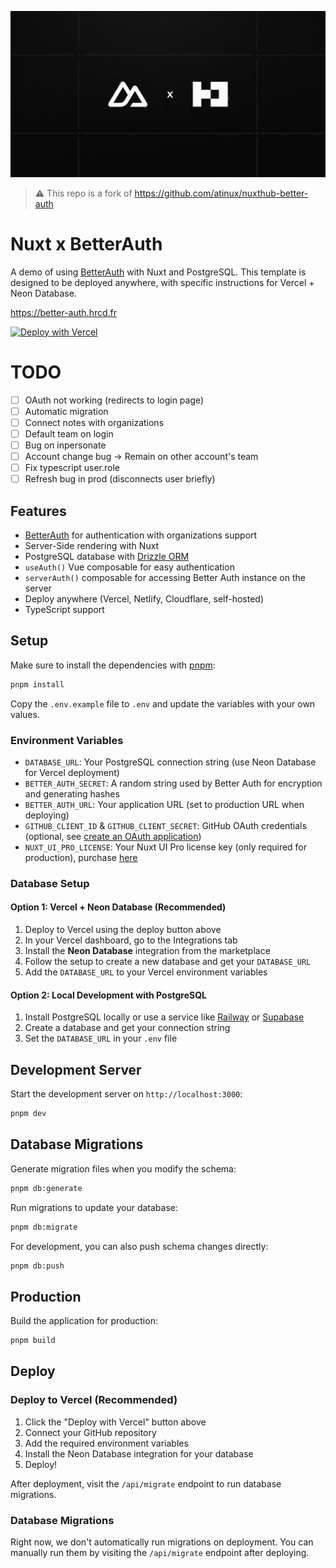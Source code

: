 ![social-preview](./public/og.png)

> **⚠️** This repo is a fork of https://github.com/atinux/nuxthub-better-auth

# Nuxt x BetterAuth

A demo of using [BetterAuth](https://better-auth.com) with Nuxt and PostgreSQL. This template is designed to be deployed anywhere, with specific instructions for Vercel + Neon Database.

https://better-auth.hrcd.fr

[![Deploy with Vercel](https://vercel.com/button)](https://vercel.com/new/clone?repository-url=https%3A%2F%2Fgithub.com%2FHugoRCD%2Fnuxt-better-auth&env=DATABASE_URL,BETTER_AUTH_SECRET,BETTER_AUTH_URL&envDescription=Required%20environment%20variables&envLink=https%3A%2F%2Fgithub.com%2FHugoRCD%2Fnuxt-better-auth%23environment-variables)

# TODO

- [ ] OAuth not working (redirects to login page)
- [ ] Automatic migration
- [ ] Connect notes with organizations
- [ ] Default team on login
- [ ] Bug on inpersonate
- [ ] Account change bug → Remain on other account's team
- [ ] Fix typescript user.role
- [ ] Refresh bug in prod (disconnects user briefly)

## Features

- [BetterAuth](https://better-auth.com) for authentication with organizations support
- Server-Side rendering with Nuxt
- PostgreSQL database with [Drizzle ORM](https://orm.drizzle.team/)
- `useAuth()` Vue composable for easy authentication
- `serverAuth()` composable for accessing Better Auth instance on the server
- Deploy anywhere (Vercel, Netlify, Cloudflare, self-hosted)
- TypeScript support

## Setup

Make sure to install the dependencies with [pnpm](https://pnpm.io/installation#using-corepack):

```bash
pnpm install
```

Copy the `.env.example` file to `.env` and update the variables with your own values.

### Environment Variables

- `DATABASE_URL`: Your PostgreSQL connection string (use Neon Database for Vercel deployment)
- `BETTER_AUTH_SECRET`: A random string used by Better Auth for encryption and generating hashes
- `BETTER_AUTH_URL`: Your application URL (set to production URL when deploying)
- `GITHUB_CLIENT_ID` & `GITHUB_CLIENT_SECRET`: GitHub OAuth credentials (optional, see [create an OAuth application](https://github.com/settings/applications/new))
- `NUXT_UI_PRO_LICENSE`: Your Nuxt UI Pro license key (only required for production), purchase [here](https://ui.nuxt.com/pro)

### Database Setup

#### Option 1: Vercel + Neon Database (Recommended)

1. Deploy to Vercel using the deploy button above
2. In your Vercel dashboard, go to the Integrations tab
3. Install the **Neon Database** integration from the marketplace
4. Follow the setup to create a new database and get your `DATABASE_URL`
5. Add the `DATABASE_URL` to your Vercel environment variables

#### Option 2: Local Development with PostgreSQL

1. Install PostgreSQL locally or use a service like [Railway](https://railway.app) or [Supabase](https://supabase.com)
2. Create a database and get your connection string
3. Set the `DATABASE_URL` in your `.env` file

## Development Server

Start the development server on `http://localhost:3000`:

```bash
pnpm dev
```

## Database Migrations

Generate migration files when you modify the schema:

```bash
pnpm db:generate
```

Run migrations to update your database:

```bash
pnpm db:migrate
```

For development, you can also push schema changes directly:

```bash
pnpm db:push
```

## Production

Build the application for production:

```bash
pnpm build
```

## Deploy

### Deploy to Vercel (Recommended)

1. Click the "Deploy with Vercel" button above
2. Connect your GitHub repository
3. Add the required environment variables
4. Install the Neon Database integration for your database
5. Deploy!

After deployment, visit the `/api/migrate` endpoint to run database migrations.

### Database Migrations

Right now, we don't automatically run migrations on deployment. You can manually run them by visiting the `/api/migrate` endpoint after deploying.
